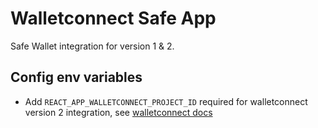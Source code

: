 # Walletconnect Safe App

Safe Wallet integration for version 1 & 2.

## Config env variables

- Add `REACT_APP_WALLETCONNECT_PROJECT_ID` required for walletconnect version 2 integration, see [walletconnect docs](https://docs.walletconnect.com/2.0/javascript/sign/installation#1-obtain-project-id)
